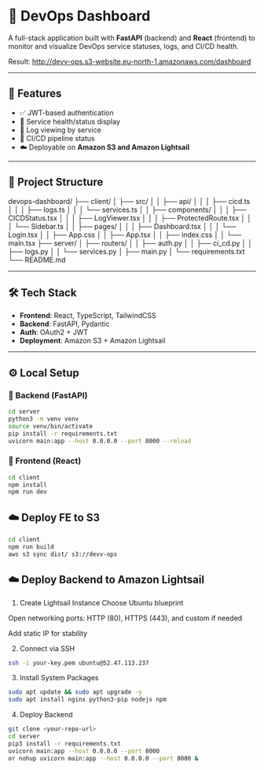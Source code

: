 # 🚀 DevOps Dashboard

A full-stack application built with **FastAPI** (backend) and **React** (frontend) to monitor and visualize DevOps service statuses, logs, and CI/CD health.

Result: http://devv-ops.s3-website.eu-north-1.amazonaws.com/dashboard

---

## 🧩 Features

- ✅ JWT-based authentication
- 📡 Service health/status display
- 📜 Log viewing by service
- 🔄 CI/CD pipeline status
- ☁️ Deployable on **Amazon S3 and Amazon Lightsail**

---

## 📁 Project Structure

devops-dashboard/
├── client/
│ ├── src/
│ │ ├── api/
│ │ │ ├── cicd.ts
│ │ │ ├── logs.ts
│ │ │ └── services.ts
│ │ ├── components/
│ │ │ ├── CICDStatus.tsx
│ │ │ ├── LogViewer.tsx
│ │ │ ├── ProtectedRoute.tsx
│ │ │ └── Sidebar.ts
│ │ ├── pages/
│ │ │ ├── Dashboard.tsx
│ │ │ └── Login.tsx
│ │ ├── App.css
│ │ ├── App.tsx
│ │ ├── index.css
│ │ └── main.tsx
├── server/
│ ├── routers/
│ │ ├── auth.py
│ │ ├── ci_cd.py
│ │ ├── logs.py
│ │ └── services.py
│ ├── main.py
│ └── requirements.txt
└── README.md

---

## 🛠️ Tech Stack

- **Frontend**: React, TypeScript, TailwindCSS
- **Backend**: FastAPI, Pydantic
- **Auth**: OAuth2 + JWT
- **Deployment**: Amazon S3 + Amazon Lightsail

---

## ⚙️ Local Setup

### 🔧 Backend (FastAPI)

```bash
cd server
python3 -m venv venv
source venv/bin/activate
pip install -r requirements.txt
uvicorn main:app --host 0.0.0.0 --port 8000 --reload
```

### 🔧 Frontend (React)

```bash
cd client
npm install
npm run dev
```

## ☁️ Deploy FE to S3

```bash
cd client
npm run build
aws s3 sync dist/ s3://devv-ops 
```

## ☁️ Deploy Backend to Amazon Lightsail

1. Create Lightsail Instance
Choose Ubuntu blueprint

Open networking ports: HTTP (80), HTTPS (443), and custom if needed

Add static IP for stability

2. Connect via SSH
```bash
ssh -i your-key.pem ubuntu@52.47.113.237
```

3. Install System Packages
```bash
sudo apt update && sudo apt upgrade -y
sudo apt install nginx python3-pip nodejs npm
```

4. Deploy Backend

```bash
git clone <your-repo-url>
cd server
pip3 install -r requirements.txt
uvicorn main:app --host 0.0.0.0 --port 8000
or nohup uvicorn main:app --host 0.0.0.0 --port 8000 &
```




